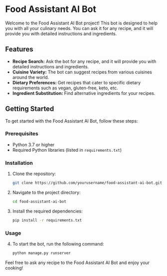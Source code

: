 # Food Assistant AI Bot

Welcome to the Food Assistant AI Bot project! This bot is designed to help you with all your culinary needs. You can ask it for any recipe, and it will provide you with detailed instructions and ingredients.

## Features

- **Recipe Search:** Ask the bot for any recipe, and it will provide you with detailed instructions and ingredients.
- **Cuisine Variety:** The bot can suggest recipes from various cuisines around the world.
- **Dietary Preferences:** Get recipes that cater to specific dietary requirements such as vegan, gluten-free, keto, etc.
- **Ingredient Substitution:** Find alternative ingredients for your recipes.

## Getting Started

To get started with the Food Assistant AI Bot, follow these steps:

### Prerequisites

- Python 3.7 or higher
- Required Python libraries (listed in `requirements.txt`)

### Installation

1. Clone the repository:
   ```bash
   git clone https://github.com/yourusername/food-assistant-ai-bot.git

2. Navigate to the project directory:
    ```bash
    cd food-assistant-ai-bot

3. Install the required dependencies:
    ```bash
    pip install -r requirements.txt

### Usage

4. To start the bot, run the following command:
    ```bash
    python manage.py runserver


Feel free to ask any recipe to the Food Assistant AI Bot and enjoy your cooking!
